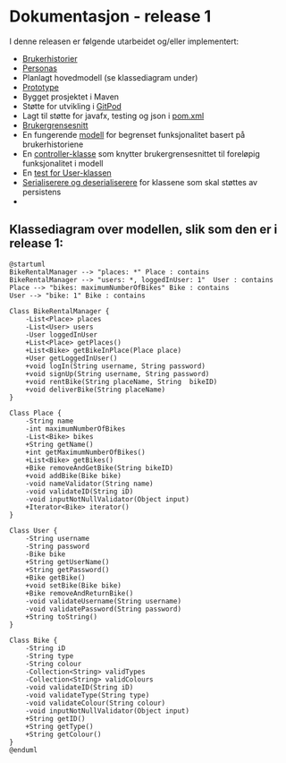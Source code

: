 
# Dokumentasjon - release 1

I denne releasen er følgende utarbeidet og/eller implementert:
- [Brukerhistorier](../2247/readme.md)
- [Personas](../2247/readme.md)
- Planlagt hovedmodell (se klassediagram under)
- [Prototype](../2247/readme.md)
- Bygget prosjektet i Maven
- Støtte for utvikling i [GitPod](https://gitpod.stud.ntnu.no/#https://gitlab.stud.idi.ntnu.no/it1901/groups-2022/gr2247/gr2247)
- Lagt til støtte for javafx, testing og json i [pom.xml](../2247/pom.xml)
- [Brukergrensesnitt](../2247/src/main/resources/bikeRentalApp/core/BikeRentalApp.fxml)
- En fungerende [modell](../2247/src/main/java/bikeRentalApp/core/) for begrenset funksjonalitet basert på brukerhistoriene
- En [controller-klasse](../2247/src/main/java/bikeRentalApp/core/BikeRentalAppController.java) som knytter brukergrensesnittet til foreløpig funksjonalitet i modell
- En [test for User-klassen](../2247/src/test/java/bikeRentalApp/core/UserTest.java)
- [Serialiserere og deserialiserere](../2247/src/main/java/bikeRentalApp/json/) for klassene som skal støttes av persistens
- 

## Klassediagram over modellen, slik som den er i release 1:

```plantuml
@startuml
BikeRentalManager --> "places: *" Place : contains
BikeRentalManager --> "users: *, loggedInUser: 1"  User : contains
Place --> "bikes: maximumNumberOfBikes" Bike : contains
User --> "bike: 1" Bike : contains

Class BikeRentalManager {
    -List<Place> places
    -List<User> users
    -User loggedInUser
    +List<Place> getPlaces()
    +List<Bike> getBikeInPlace(Place place)
    +User getLoggedInUser()
    +void logIn(String username, String password)
    +void signUp(String username, String password)
    +void rentBike(String placeName, String  bikeID)
    +void deliverBike(String placeName)
}

Class Place {
    -String name
    -int maximumNumberOfBikes
    -List<Bike> bikes
    +String getName()
    +int getMaximumNumberOfBikes()
    +List<Bike> getBikes()
    +Bike removeAndGetBike(String bikeID)
    +void addBike(Bike bike)
    -void nameValidator(String name)
    -void validateID(String iD)
    -void inputNotNullValidator(Object input)
    +Iterator<Bike> iterator()
}

Class User {
    -String username
    -String password
    -Bike bike
    +String getUserName()
    +String getPassword()
    +Bike getBike()
    +void setBike(Bike bike)
    +Bike removeAndReturnBike()
    -void validateUsername(String username)
    -void validatePassword(String password)
    +String toString()
}

Class Bike {
    -String iD
    -String type
    -String colour
    -Collection<String> validTypes
    -Collection<String> validColours
    -void validateID(String iD)
    -void validateType(String type)
    -void validateColour(String colour)
    -void inputNotNullValidator(Object input)
    +String getID()
    +String getType()
    +String getColour()
}
@enduml
```
